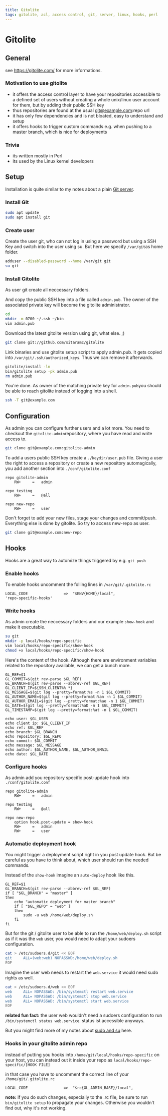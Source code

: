 ```yaml
---
title: Gitolite
tags: gitolite, acl, access control, git, server, linux, hooks, perl
---
```


# Gitolite

## General

see https://gitolite.com/ for more informations.

### Motivation to use gitolite

* it offers the access control layer to have your repositories 
accessible to a defined set of users without creating a whole unix/linux user account for them, but by adding their public SSH key
* thus repositories are found at the usual git@example.com:repo url
* it has only few dependencies and is not bloated, easy to understand and setup
* it offers hooks to trigger custom commands e.g. when pushing to a master branch, which is nice for deployments

### Trivia

* its written mostly in Perl
* its used by the Linux kernel developers

## Setup

Installation is quite similar to my notes about a plain [Git server](git-server.md).

### Install Git

```sh
sudo apt update
sudo apt install git
```

### Create user

Create the user git, who can not log in using a password but using a SSH Key and switch into the user using su.
But here we specify `/var/git`as home folder.

```sh
adduser --disabled-password --home /var/git git
su git
```

### Install Gitolite

As user git create all neccessary folders.

And copy the public SSH key into a file called `admin.pub`. The owner of the associated private key will become the gitolite administrator.

```sh
cd
mkdir -m 0700 ~/.ssh ~/bin
vim admin.pub
```


Download the latest gitolite version using git, what else. ;)

```sh
git clone git://github.com/sitaramc/gitolite
```

Link binaries and use gitolite setup script to apply admin.pub. It gets copied into `/var/git/.ssh/authorized_keys`. Thus we can remove it afterwards.

```sh
gitolite/install -ln
bin/gitolite setup -pk admin.pub
rm admin.pub
```

You're done. As owner of the matching private key for `admin.pub`you should be able to reach gitolite instead of logging into a shell.

```sh
ssh -T git@example.com
```


## Configuration

As admin you can configure further users and a lot more. You need to checkout the `gitolite-admin`repository, where you have read and write access to.

```sh
git clone git@example.com:gitolite-admin
```

To add a users public SSH key create a `./keydir/user.pub` file.
Giving a user the right to access a repository or create a new repository automagically, you add another section into `./conf/gitolite.conf`

```plain
repo gitolite-admin
    RW+     =   admin

repo testing
    RW+     =   @all

repo new-repo
    RW+     =   user
```

Don't forget to add your new files, stage your changes and commit/push. Everything else is done by gitolite. So try to access new-repo as user.

```sh
git clone git@example.com:new-repo
```

## Hooks

Hooks are a great way to automize things triggered by e.g. `git push`

### Enable hooks

To enable hooks uncomment the folling lines in `/var/git/.gitolite.rc`

```plain
LOCAL_CODE                =>  "$ENV{HOME}/local",
'repo-specific-hooks'
```
### Write hooks

As admin create the neccessary folders and our example `show-hook` and make it executable.

```sh
su git
mkdir -p local/hooks/repo-specific
vim local/hooks/repo-specific/show-hook
chmod +x local/hooks/repo-specific/show-hook
```

Here's the content of the hook. Although there are environment variables related to the repository available, we can get a bunch more.

```plain
GL_REF=$1
GL_COMMIT=$(git rev-parse $GL_REF)
GL_BRANCH=$(git rev-parse --abbrev-ref $GL_REF)
GL_CLIENT_IP=${SSH_CLIENT%% *}
GL_MESSAGE=$(git log --pretty=format:%s -n 1 $GL_COMMIT)
GL_AUTHOR_NAME=$(git log --pretty=format:%an -n 1 $GL_COMMIT)
GL_AUTHOR_EMAIL=$(git log --pretty=format:%ae -n 1 $GL_COMMIT)
GL_DATE=$(git log --pretty=format:%aD -n 1 $GL_COMMIT)
GL_TIMESTAMP=$(git log --pretty=format:%at -n 1 $GL_COMMIT)

echo user: $GL_USER
echo client ip: $GL_CLIENT_IP
echo ref: $GL_REF
echo branch: $GL_BRANCH
echo repository: $GL_REPO
echo commit: $GL_COMMIT
echo message: $GL_MESSAGE
echo author: $GL_AUTHOR_NAME, $GL_AUTHOR_EMAIL
echo date: $GL_DATE
```

### Configure hooks

As admin add you repository specific post-update hook into `./conf/gitolite.conf`

```plain
repo gitolite-admin
    RW+     =   admin

repo testing
    RW+     =   @all

repo new-repo
	option hook.post-update = show-hook
    RW+     =   admin
    RW+     =   user
```


### Automatic deployment hook

You might trigger a deployment script right in you post update hook. But be careful as you have to think about, which user should run the needed commands.

Instead of the `show-hook` imagine an `auto-deploy` hook like this.

```plain
GL_REF=$1
GL_BRANCH=$(git rev-parse --abbrev-ref $GL_REF)
if [ "$GL_BRANCH" = "master" ]
then
    echo "automatic deployment for master branch"
    if [ "$GL_REPO" = "web" ]
    then
        sudo -u web /home/web/deploy.sh
    fi
fi
```

But for the git / gitolite user to be able to run the `/home/web/deploy.sh` script as if it was the `web` user, you would need to adapt your sudoers configuration.

```sh
cat > /etc/sudoers.d/git << EOF
git     ALL=(web:web) NOPASSWD:/home/web/deploy.sh
EOF
```

Imagine the user web needs to restart the `web.service` it would need sudo rights as well.

```sh
cat > /etc/sudoers.d/web << EOF
web     ALL= NOPASSWD: /bin/systemctl restart web.service
web     ALL= NOPASSWD: /bin/systemctl stop web.service
web     ALL= NOPASSWD: /bin/systemctl start web.service
EOF
```

**related fun fact:** the user web wouldn't need a sudoers configuration to run `/bin/systemctl status web.service`. status ist accessible anyways.

But you might find more of my notes about [sudo and su](sudo.md) here.

### Hooks in your gitolite admin repo

instead of putting you hooks into `/home/git/local/hooks/repo-specific` on your host,
you can instead out it inside your repo as `local/hooks/repo-specific/[HOOK FILE]`

in that case you have to uncomment the correct line of your `/home/git/.gitolite.rc`

```plain
LOCAL_CODE                =>  "$rc{GL_ADMIN_BASE}/local",
```

**note:** if you do such changes, especially to the .rc file, be sure to run `bin/gitolite setup` to propagate your changes. Otherwise you wouldn't find out, why it's not working.


